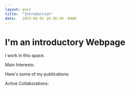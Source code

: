 ```yaml
---
layout: post
title:  "Introduction"
date:   2023-06-01 10:36:39 -0400
---
```

#  I'm an introductory Webpage

I work in this space.

Main Interests:

Here's some of my publications:

Active Collaborations:

